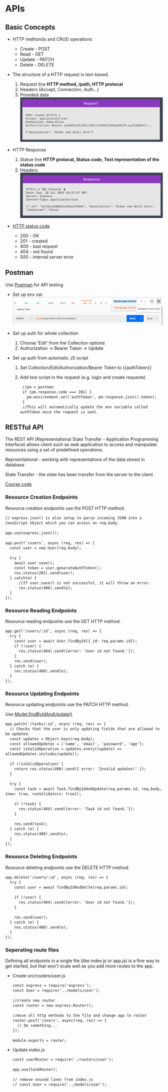 # APIs

## Basic Concepts

* HTTP methonds and CRUD operations

  * Create - POST
  * Read - GET
  * Update - PATCH
  * Delete - DELETE

* The structure of a HTTP request is text-based.
    1. Request line **HTTP method, /path, HTTP protocal**
    2. Headers (Accept, Connection, Auth...)
    3. Provided data
![Example Request](./img/request.png)

* HTTP Response
    1. Statue line **HTTP protocal, Status code, Text representation of the status code**
    2. Headers
![Example Response](./img/response.png)

* [HTTP status code](https://httpstatuses.com/)
  * 200 - OK
  * 201 - created
  * 400 - bad request
  * 404 - not found
  * 500 - internal server error

## Postman

Use [Postman](https://www.postman.com/) for API testing

* Set up env var
  ![Postman env var](./img/postman-env-var.png)

* Set up auth for whole collection
  1. Choose 'Edit' from the Collection options
  2. Authorization -> Bearer Token -> Update

* Set up auth from automatic JS script
  1. Set Collection/Edit/Authorization/Bearer Token to {{authToken}}
  2. Add test script in the request (e.g. login and create requests)

          //pm = postman
          if (pm.response.code === 201) {
            pm.environment.set('authToken', pm.response.json().token);
          }
          //This will automatically update the env variable called authToken once the request is sent.

## RESTful API

The REST API (Representational State Transfer - Application Programming Interface) allows client such as web application to access and manipulate resources using a set of predefined operations.

Reprsentational - working with representations of the data stored in database

State Transfer - the state has been transfer from the server to the client

[Course code](task-manager/)

### Resource Creation Endpoints

Resource creation endpoints use the POST HTTP method.

    // express.json() is also setup to parse incoming JSON into a JavaScript object which you can access on req.body.

    app.use(express.json());
    
    app.post('/users', async (req, res) => {
      const user = new User(req.body);

      try {
        await user.save();
        const token = user.generateAuthToken();
        res.status(201).send(user);
      } catch(e) {
          //If user.save() is not successful, it will throw an error.
          res.status(400).send(e);
      }
    });

### Resource Reading Endpoints

Resource reading endpoints use the GET HTTP method.

    app.get('/users/:id', async (req, res) => {
      try {
        const user = await User.findById({_id: req.params.id});
        if (!user) {
          res.status(404).send({error: 'User id not found.'});
        }
        res.send(user);
      } catch (e) {
        res.status(400).send(e);
      }
    });

### Resource Updating Endpoints

Resource updating endpoints use the PATCH HTTP method.

Use [Model.findByIdAndUpdate()](https://mongoosejs.com/docs/api/model.html#model_Model.findByIdAndUpdate)

    app.patch('/tasks/:id', async (req, res) => {
      // Checks that the user is only updating fields that are allowed to be updated.
      const updates = Object.keys(req.body);
      const allowedUpdates = ['name', 'email', 'password', 'age'];
      const isValidOperation = updates.every((update) => allowedUpdates.includes(update));

      if (!isValidOperation) {
        return res.status(400).send({ error: 'Invalid updates!' });
      }

      try {
        const task = await Task.findByIdAndUpdate(req.params.id, req.body, {new: true, runValidators: true});

        if (!task) {
          res.status(404).send({error: 'Task id not found.'});
        }

        res.send(task);
      } catch (e) {
        res.status(400).send(e);
      }
    });

### Resource Deleting Endpoints

Resource deleting endpoints use the DELETE HTTP method.

    app.delete('/users/:id', async (req, res) => {
      try {
        const user = await findByIdAndDelte(req.params.id);

        if (!user) {
          res.status(404).send({error: 'User id not found.'});
        }

        res.send(user);
      } catch (e) {
        res.status(400).send(e);
      }
    });

### Seperating route files

Defining all endpoints in a single file (like index.js or app.js) is a fine way to get started, but that won't scale well as you add more routes to the app.

* Create src/routers/user.js

      const express = require('express');
      const User = require('../models/user');

      //create new router
      const router = new express.Router(); 

      //move all http methods to the file and change app to router        
      router.post('/users', async(req, res) => {
        // Do something...
      });

      module.exports = router;

* Update index.js

      const userRouter = require('./routers/user');

      app.use(taskRouter);

      // remove unused lines from index.js
      // const User = require('../models/user');
